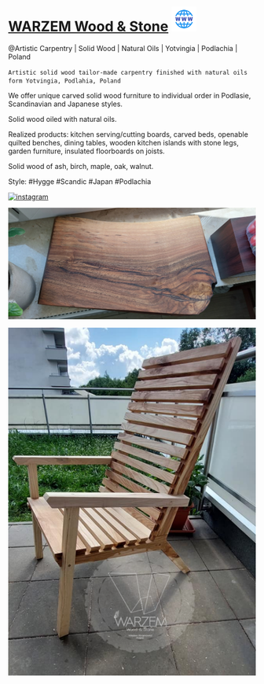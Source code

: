 # [WARZEM Wood & Stone](https://warzemstonewood.github.io/pl) <a href="https://warzemstonewood.github.io/pl"><img src="https://github.com/warzemstonewood/warzemstonewood/blob/main/Website-595b40b65ba036ed117d3f78.svg" width="50" height="50"></a>

@Artistic Carpentry | Solid Wood | Natural Oils | Yotvingia | Podlachia | Poland 

`Artistic solid wood tailor-made carpentry finished with natural oils form Yotvingia, Podlahia, Poland`


We offer unique carved solid wood furniture to individual order in Podlasie, Scandinavian and Japanese styles.

Solid wood oiled with natural oils.

Realized products: kitchen serving/cutting boards, carved beds, openable quilted benches, dining tables, wooden kitchen islands with stone legs, garden furniture, insulated floorboards on joists.

Solid wood of ash, birch, maple, oak, walnut.

Style: #Hygge #Scandic #Japan #Podlachia


[![instagram](https://img.shields.io/badge/WARZEM-0d1117?style=for-the-badge&logo=instagram&logoColor=instagram)](https://www.instagram.com/wa.rzem/)

[![board](https://github.com/warzemstonewood/pl/blob/main/20230508_143601.jpg)]([https://www.instagram.com/wa.rzem/](https://warzemstonewood.github.io/pl/deski.html))

[![chair](https://github.com/warzemstonewood/pl/blob/main/krzes%C5%82oLogo.png)]([https://www.instagram.com/wa.rzem/](https://warzemstonewood.github.io/pl/krzesla.html))

